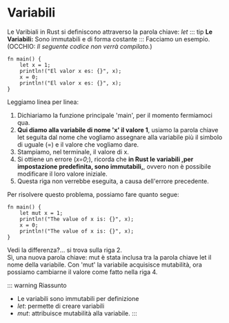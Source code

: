 # Variabili
Le Varibiali in Rust si definiscono attraverso la parola chiave: *let*
::: tip
**Le Variabili:** Sono immutabili e di forma costante
:::
Facciamo un esempio. (OCCHIO: *Il seguente codice non verrà compilato.*)
```
fn main() {
    let x = 1;
    println!("El valor x es: {}", x);
    x = 0; 
    println!("El valor x es: {}", x);
}
```
Leggiamo linea per linea:
1.	Dichiariamo la funzione principale 'main', per il momento fermiamoci qua.
2. **Qui diamo alla variabile di nome 'x' il valore 1**, usiamo la parola chiave let seguita dal nome che vogliamo assegnare alla variabile più il simbolo di uguale (=) e il valore che vogliamo dare.
3. Stampiamo, nel terminale, il valore di x.
4. Si ottiene un errore (*x=0;*), ricorda che **in Rust le variabili ,per impostazione predefinita, sono immutabili,**, ovvero non è possibile modificare il loro valore iniziale.
5. Questa riga non verrebbe eseguita, a causa dell'errore precedente.

Per risolvere questo problema, possiamo fare quanto segue:
```
fn main() {
    let mut x = 1;
    println!("The value of x is: {}", x);
    x = 0;
    println!("The value of x is: {}", x);
}
```
Vedi la differenza?... si trova sulla riga 2.  
Sì, una nuova parola chiave: mut è stata inclusa tra la parola chiave let il nome della variabile. Con 'mut' la variabile acquisisce mutabilità, ora possiamo cambiarne il valore come fatto nella riga 4. 

::: warning Riassunto
- Le variabili sono immutabili per definizione
- *let*: permette di creare variabili
- *mut*: attribuisce mutabilità alla variabile.
:::

